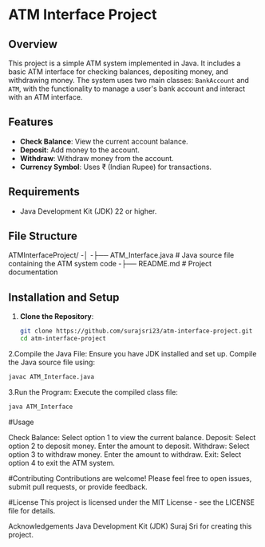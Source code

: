 # ATM Interface Project

## Overview

This project is a simple ATM system implemented in Java. It includes a basic ATM interface for checking balances, depositing money, and withdrawing money. The system uses two main classes: `BankAccount` and `ATM`, with the functionality to manage a user's bank account and interact with an ATM interface.

## Features

- **Check Balance**: View the current account balance.
- **Deposit**: Add money to the account.
- **Withdraw**: Withdraw money from the account.
- **Currency Symbol**: Uses ₹ (Indian Rupee) for transactions.

## Requirements

- Java Development Kit (JDK) 22 or higher.

## File Structure
ATMInterfaceProject/
-│
-├── ATM_Interface.java # Java source file containing the ATM system code
-├── README.md # Project documentation



## Installation and Setup

1. **Clone the Repository**:
   ```bash
   git clone https://github.com/surajsri23/atm-interface-project.git
   cd atm-interface-project
   
2.Compile the Java File:
Ensure you have JDK installed and set up. Compile the Java source file using:
```bash
javac ATM_Interface.java
```
3.Run the Program:
Execute the compiled class file:
```bash
java ATM_Interface
```

#Usage

Check Balance: Select option 1 to view the current balance.
Deposit: Select option 2 to deposit money. Enter the amount to deposit.
Withdraw: Select option 3 to withdraw money. Enter the amount to withdraw.
Exit: Select option 4 to exit the ATM system.

#Contributing
Contributions are welcome! Please feel free to open issues, submit pull requests, or provide feedback.

#License
This project is licensed under the MIT License - see the LICENSE file for details.

Acknowledgements
Java Development Kit (JDK)
Suraj Sri for creating this project.
